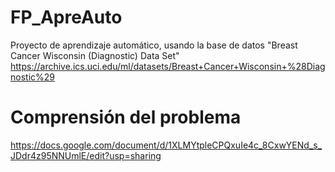 # FP_ApreAuto
Proyecto de aprendizaje automático, usando la base de datos "Breast Cancer Wisconsin (Diagnostic) Data Set"
https://archive.ics.uci.edu/ml/datasets/Breast+Cancer+Wisconsin+%28Diagnostic%29

# Comprensión del problema 
https://docs.google.com/document/d/1XLMYtpleCPQxuIe4c_8CxwYENd_s_JDdr4z95NNUmlE/edit?usp=sharing
